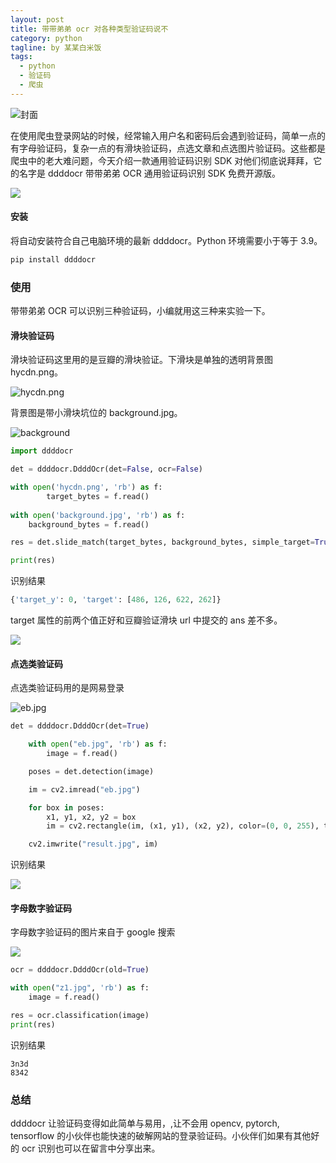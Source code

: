 ```yaml
---
layout: post
title: 带带弟弟 ocr 对各种类型验证码说不
category: python
tagline: by 某某白米饭
tags: 
  - python
  - 验证码
  - 爬虫
---
```


![封面](https://files.mdnice.com/user/15960/fa55c532-d45f-4069-93c5-659a0417c7dd.png)

在使用爬虫登录网站的时候，经常输入用户名和密码后会遇到验证码，简单一点的有字母验证码，复杂一点的有滑块验证码，点选文章和点选图片验证码。这些都是爬虫中的老大难问题，今天介绍一款通用验证码识别 SDK 对他们彻底说拜拜，它的名字是 ddddocr 带带弟弟 OCR 通用验证码识别 SDK 免费开源版。
<!--more-->
![](https://files.mdnice.com/user/15960/a047e1b6-3509-4533-b254-1fc2f520a87f.png)

#### 安装

将自动安装符合自己电脑环境的最新 ddddocr。Python 环境需要小于等于 3.9。

```python
pip install ddddocr
```

### 使用

带带弟弟 OCR 可以识别三种验证码，小编就用这三种来实验一下。

#### 滑块验证码

滑块验证码这里用的是豆瓣的滑块验证。下滑块是单独的透明背景图 hycdn.png。

![hycdn.png](https://files.mdnice.com/user/15960/4f778147-382f-48d9-b725-9a1f68a636db.png)


背景图是带小滑块坑位的 background.jpg。

![background](https://files.mdnice.com/user/15960/ae505205-6eef-45de-b352-e3634c2f7747.jpg)


```python
import ddddocr

det = ddddocr.DdddOcr(det=False, ocr=False)

with open('hycdn.png', 'rb') as f:
        target_bytes = f.read()
    
with open('background.jpg', 'rb') as f:
    background_bytes = f.read()

res = det.slide_match(target_bytes, background_bytes, simple_target=True)

print(res)
```

识别结果

```python
{'target_y': 0, 'target': [486, 126, 622, 262]}
```

target 属性的前两个值正好和豆瓣验证滑块 url 中提交的 ans 差不多。

![](https://files.mdnice.com/user/15960/4debbb84-7092-41b2-82a3-f4db8bae5528.png)

#### 点选类验证码

点选类验证码用的是网易登录

![eb.jpg](https://files.mdnice.com/user/15960/5c6bd24c-c702-458e-a9b6-192c90ca6464.png)


```python
det = ddddocr.DdddOcr(det=True)

    with open("eb.jpg", 'rb') as f:
        image = f.read()

    poses = det.detection(image)

    im = cv2.imread("eb.jpg")

    for box in poses:
        x1, y1, x2, y2 = box
        im = cv2.rectangle(im, (x1, y1), (x2, y2), color=(0, 0, 255), thickness=2)

    cv2.imwrite("result.jpg", im)
```

识别结果

![](https://files.mdnice.com/user/15960/8b237e9d-23ce-492a-9cf4-acd064807600.png)


#### 字母数字验证码

字母数字验证码的图片来自于 google 搜索

![](https://files.mdnice.com/user/15960/d746df99-6ee6-42b0-bade-d0afdbb68362.png)

```python
ocr = ddddocr.DdddOcr(old=True)

with open("z1.jpg", 'rb') as f:
    image = f.read()

res = ocr.classification(image)
print(res)
```

识别结果

```
3n3d
8342
```

### 总结

ddddocr 让验证码变得如此简单与易用，,让不会用 opencv, pytorch, tensorflow 的小伙伴也能快速的破解网站的登录验证码。小伙伴们如果有其他好的 ocr 识别也可以在留言中分享出来。
